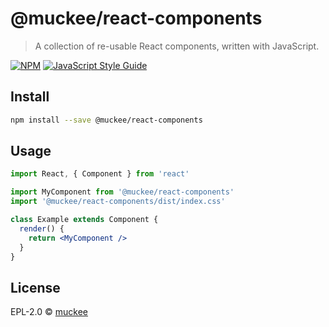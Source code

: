 # @muckee/react-components

> A collection of re-usable React components, written with JavaScript.

[![NPM](https://img.shields.io/npm/v/@muckee/react-components.svg)](https://www.npmjs.com/package/@muckee/react-components) [![JavaScript Style Guide](https://img.shields.io/badge/code_style-standard-brightgreen.svg)](https://standardjs.com)

## Install

```bash
npm install --save @muckee/react-components
```

## Usage

```jsx
import React, { Component } from 'react'

import MyComponent from '@muckee/react-components'
import '@muckee/react-components/dist/index.css'

class Example extends Component {
  render() {
    return <MyComponent />
  }
}
```

## License

EPL-2.0 © [muckee](https://github.com/muckee)
